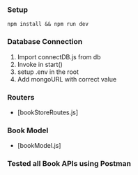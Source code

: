

### Setup
```npm install && npm run dev```

### Database Connection
1. Import connectDB.js from db
2. Invoke in start()
3. setup .env in the root
4. Add mongoURL with correct value

### Routers
- [bookStoreRoutes.js]

### Book Model
- [bookModel.js]

### Tested all Book APIs using Postman